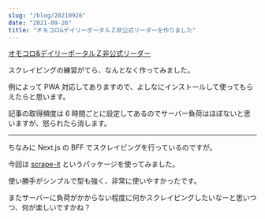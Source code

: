 ```yaml
---
slug: "/blog/20210926"
date: "2021-09-26"
title: "オモコロ&デイリーポータルＺ非公式リーダーを作りました"
---
```


[オモコロ&デイリーポータルＺ非公式リーダー](https://omocoro-daily.kk-web.link/)

スクレイピングの練習がてら、なんとなく作ってみました。

例によって PWA 対応してありますので、よしなにインストールして使ってもらえたらと思います。

記事の取得頻度は 6 時間ごとに設定してあるのでサーバー負荷はほぼないと思いますが、怒られたら消します。

---

ちなみに Next.js の BFF でスクレイピングを行っているのですが。

今回は [scrape-it](https://www.npmjs.com/package/scrape-it) というパッケージを使ってみました。

使い勝手がシンプルで型も強く、非常に使いやすかったです。

またサーバーに負荷がかからない程度に何かスクレイピングしたいなーと思いつつ、何が楽しいですかね？
